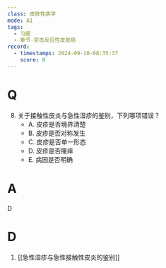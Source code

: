 ```yaml
---
class: 皮肤性病学
mode: A1
tags:
  - 习题
  - 章节-变态反应性皮肤病
record:
  - timestamps: 2024-09-10-08:35:37
    score: 0
---
```


# Q
8. 关于接触性皮炎与急性湿疹的鉴别，下列哪项错误？
   - A. 皮疹是否境界清楚
   - B. 皮疹是否对称发生
   - C. 皮疹是否单一形态
   - D. 皮疹是否瘙痒
   - E. 病因是否明确
# A
D
# D
1. [[急性湿疹与急性接触性皮炎的鉴别]]